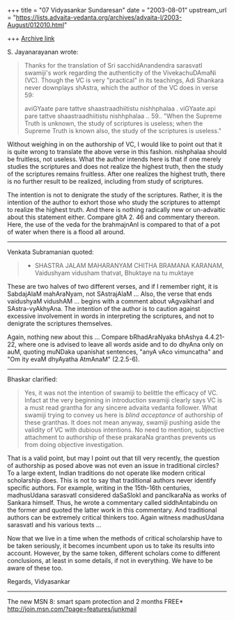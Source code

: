 +++
title = "07 Vidyasankar Sundaresan"
date = "2003-08-01"
upstream_url = "https://lists.advaita-vedanta.org/archives/advaita-l/2003-August/012010.html"

+++
[Archive link](https://lists.advaita-vedanta.org/archives/advaita-l/2003-August/012010.html)

S. Jayanarayanan wrote:

>Thanks for the translation of Sri sacchidAnandendra sarasvatI swamiji's
>work regarding the authenticity of the VivekachuDAmaNi (VC). Though the
>VC is very "practical" in its teachings, Adi Shankara never downplays
>shAstra, which the author of the VC does in verse 59:
>
>aviGYaate pare tattve shaastraadhiitistu nishhphalaa .
>viGYaate.api pare tattve shaastraadhiitistu nishhphalaa .. 59..
>"When the Supreme Truth is unknown, the study of scriptures is useless;
>when the Supreme Truth is known also, the study of the scriptures is
>useless."

Without weighing in on the authorship of VC, I would like to point out that 
it is quite wrong to translate the above verse in this fashion. nishphalaa 
should be fruitless, not useless. What the author intends here is that if 
one merely studies the scriptures and does not realize the highest truth, 
then the study of the scriptures remains fruitless. After one realizes the 
highest truth, there is no further result to be realized, including from 
study of scriptures.

The intention is not to denigrate the study of the scriptures. Rather, it is 
the intention of the author to exhort those who study the scriptures to 
attempt to realize the highest truth. And there is nothing radically new or 
un-advaitic about this statement either. Compare gItA 2. 46 and commentary 
thereon. Here, the use of the veda for the brahmajnAnI is compared to that 
of a pot of water when there is a flood all around.

------------------------------------------------------------------------------------------------------------------------------
Venkata Subramanian quoted:

>- SHASTRA JALAM MAHARANYAM CHITHA BRAMANA KARANAM, Vaidushyam vidusham 
>thatvat, Bhuktaye na tu muktaye
>

These are two halves of two different verses, and if I remember right, it is 
SabdajAlaM mahAraNyam, not SAstrajAlaM ... Also, the verse that ends 
vaidushyaM vidushAM ... begins with a comment about vAgvaikharI and 
SAstra-vyAkhyAna. The intention of the author is to caution against 
excessive involvement in words in interpreting the scriptures, and not to 
denigrate the scriptures themselves.

Again, nothing new about this ... Compare bRhadAraNyaka bhAshya 4.4.21-22, 
where one is advised to leave all words aside and to do dhyAna only on auM, 
quoting muNDaka upanishat sentences, "anyA vAco vimuncatha" and "Om ity evaM 
dhyAyatha AtmAnaM" (2.2.5-6).

------------------------------------------------------------------------------------------------------------------------------
Bhaskar clarified:

>Yes, it was not the intention of swamiji to belittle the efficacy of VC.
>Infact at the very beginning in introduction swamiji clearly says VC is a
>must read grantha for any sincere advaita vedanta follower.  What swamiji
>trying to convey us here is *blind acceptance* of authorship of these
>granthas.  It does not mean anyway, swamiji pushing aside the validity of
>VC  with dubious intentions.  No need to mention, subjective attachment to
>authorship of these prakaraNa granthas prevents us from doing  objective
>investigation.

That is a  valid point, but may I point out that till very recently, the 
question of authorship as posed above was not even an issue in traditional 
circles? To a large extent, Indian traditions do not operate like modern 
critical scholarship does. This is not to say that traditional authors never 
identify specific authors. For example, writing in the 15th-16th centuries, 
madhusUdana sarasvatI considered daSaSlokI and pancIkaraNa as works of 
Sankara himself. Thus, he wrote a commentary called siddhAntabindu on the 
former and quoted the latter work in this commentary. And traditional 
authors can be extremely critical thinkers too. Again witness madhusUdana 
sarasvatI and his various texts ...

Now that we live in a time when the methods of critical scholarship have to 
be taken seriously, it becomes incumbent upon us to take its results into 
account. However, by the same token, different scholars come to different 
conclusions, at least in some details, if not in everything. We have to be 
aware of these too.

Regards,
Vidyasankar

_________________________________________________________________
The new MSN 8: smart spam protection and 2 months FREE*  
http://join.msn.com/?page=features/junkmail

